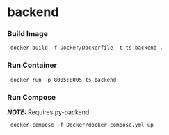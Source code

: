 # backend

### Build Image
```
 docker build -f Docker/Dockerfile -t ts-backend .
```

### Run Container
```
 docker run -p 8005:8005 ts-backend
```

### Run Compose
**_NOTE:_** Requires py-backend
```
 docker-compose -f Docker/docker-compose.yml up